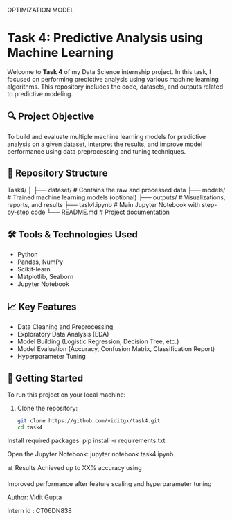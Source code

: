 OPTIMIZATION MODEL
# Task 4: Predictive Analysis using Machine Learning

Welcome to **Task 4** of my Data Science internship project. In this task, I focused on performing predictive analysis using various machine learning algorithms. This repository includes the code, datasets, and outputs related to predictive modeling.

## 🔍 Project Objective

To build and evaluate multiple machine learning models for predictive analysis on a given dataset, interpret the results, and improve model performance using data preprocessing and tuning techniques.

## 📁 Repository Structure

Task4/
│
├── dataset/ # Contains the raw and processed data
├── models/ # Trained machine learning models (optional)
├── outputs/ # Visualizations, reports, and results
├── task4.ipynb # Main Jupyter Notebook with step-by-step code
└── README.md # Project documentation


## 🛠️ Tools & Technologies Used

- Python
- Pandas, NumPy
- Scikit-learn
- Matplotlib, Seaborn
- Jupyter Notebook

## 📈 Key Features

- Data Cleaning and Preprocessing
- Exploratory Data Analysis (EDA)
- Model Building (Logistic Regression, Decision Tree, etc.)
- Model Evaluation (Accuracy, Confusion Matrix, Classification Report)
- Hyperparameter Tuning

## 🚀 Getting Started

To run this project on your local machine:

1. Clone the repository:
   ```bash
   git clone https://github.com/viditgx/task4.git
   cd task4
   
Install required packages:
pip install -r requirements.txt

Open the Jupyter Notebook:
jupyter notebook task4.ipynb

📊 Results
Achieved up to XX% accuracy using

Improved performance after feature scaling and hyperparameter tuning

Author: Vidit Gupta

Intern id : CT06DN838


